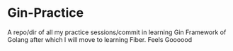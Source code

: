 # Gin-Practice
A repo/dir of all my practice sessions/commit in learning Gin Framework of Golang after which I will move to learning Fiber. Feels Goooood

